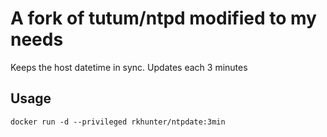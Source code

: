 # A fork of tutum/ntpd modified to my needs

Keeps the host datetime in sync. Updates each 3 minutes

## Usage

	docker run -d --privileged rkhunter/ntpdate:3min
